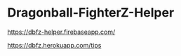 # Dragonball-FighterZ-Helper

https://dbfz-helper.firebaseapp.com/

https://dbfz.herokuapp.com/tips
